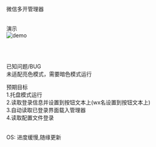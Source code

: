 微信多开管理器
<br>
<br>

演示
<br>
![demo](https://github.com/user-attachments/assets/106f2bf6-521b-414c-9dbf-625474789646)


<br>
<br>

已知问题/BUG
<br>
未适配亮色模式，需要暗色模式运行
<br>

预期目标
<br>
1.托盘模式运行
<br>
2.读取登录信息并设置到按钮文本上(wx名设置到按钮文本上)
<br>
3.自动读取已登录界面载入管理器
<br>
4.读取配置文件登录
<br>
<br>

OS: 进度缓慢,随缘更新
<br>
